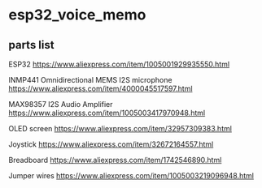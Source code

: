 # esp32_voice_memo
 

## parts list
ESP32
https://www.aliexpress.com/item/1005001929935550.html

INMP441 Omnidirectional MEMS I2S microphone
https://www.aliexpress.com/item/4000045517597.html

MAX98357 I2S Audio Amplifier
https://www.aliexpress.com/item/1005003417970948.html

OLED screen
https://www.aliexpress.com/item/32957309383.html 

Joystick
https://www.aliexpress.com/item/32672164557.html

Breadboard
https://www.aliexpress.com/item/1742546890.html

Jumper wires
https://www.aliexpress.com/item/1005003219096948.html


